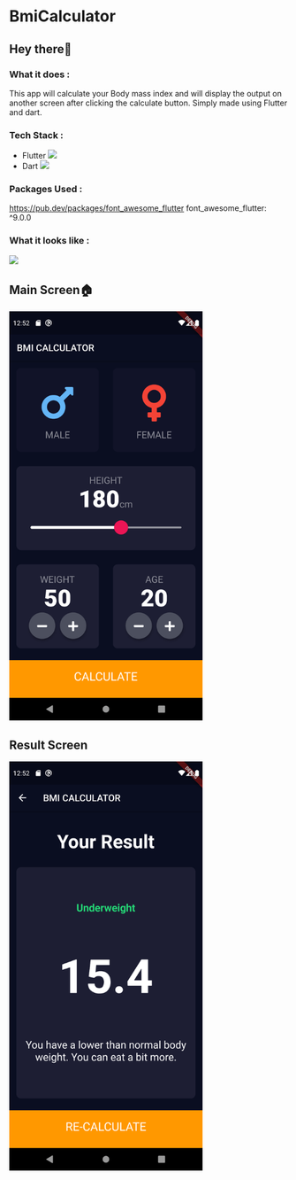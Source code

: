 # BmiCalculator

## Hey there👋

### What it does :
This app will calculate your Body mass index and will display the output on another screen after clicking the calculate button. Simply made using Flutter and dart. 

### Tech Stack :
- Flutter <img width="10" src="https://cdn.worldvectorlogo.com/logos/flutter-logo.svg">
- Dart <img width="13" src="https://upload.wikimedia.org/wikipedia/commons/thumb/7/7e/Dart-logo.png/768px-Dart-logo.png">

### Packages Used :
https://pub.dev/packages/font_awesome_flutter
font_awesome_flutter: ^9.0.0

### What it looks like :
<img width="100" src="https://media2.giphy.com/media/W3MyhCrgfBlXDV349M/giphy.gif?cid=ecf05e47w1tomm79e4dr6d92is4ydmjowcip7bwa0nnurnwj&rid=giphy.gif&ct=s">

<h2>Main Screen🏠</h2>

<img width="350" src="https://raw.githubusercontent.com/sanchitpasricha/flutterLearning/main/BmiCalculator-main/BmiCalculator-main/Screenshot_1619896967.png">

<h2>Result Screen </h2>
<img width="350" src="https://raw.githubusercontent.com/sanchitpasricha/flutterLearning/main/BmiCalculator-main/BmiCalculator-main/Screenshot_1619896972.png">


